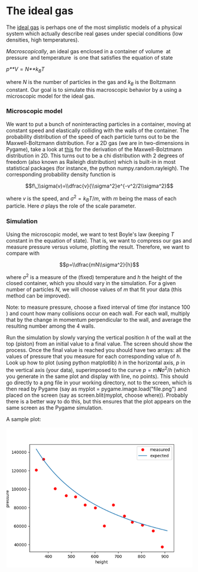 The ideal gas
=============

The [ideal gas](https://en.wikipedia.org/wiki/Ideal_gas) is perhaps one of the most simplistic models of a physical system which actually describe real gases under special conditions (low densities, high temperatures).

*Macroscopically*, an ideal gas enclosed in a container of volume  at  pressure  and temperature  is one that satisfies the equation of state

*p**V* = *N**k*<sub>*B*</sub>*T*

where *N* is the number of particles in the gas and *k*<sub>*B*</sub> is the Boltzmann constant. Our goal is to simulate this macroscopic behavior by a using a microscopic model for the ideal gas.

### Microscopic model

We want to put a bunch of noninteracting particles in a container, moving at constant speed and elastically colliding with the walls of the container. The probability distribution of the speed of each particle turns out to be the Maxwell-Boltzmann distribution. For a 2D gas (we are in two-dimensions in Pygame), take a look at [this](http://fab.cba.mit.edu/classes/864.11/people/dhaval_adjodah/final_project/write_up_boltzmann.pdf) for the derivation of the Maxwell-Bolztmann distribution in 2D. This turns out to be a chi distribution with 2 degrees of freedom (also known as Raileigh distribution) which is built-in in most statistical packages (for instance, the python numpy.random.rayleigh). The corresponding probability density function is

$$f\_\\sigma(v)=\\dfrac{v}{\\sigma^2}e^{-v^2/2\\sigma^2}$$

where *v* is the speed, and *σ*<sup>2</sup> = *k*<sub>*B*</sub>*T*/*m*, with *m* being the mass of each particle. Here *σ* plays the role of the scale parameter.

### Simulation

Using the microscopic model, we want to test Boyle's law (keeping *T* constant in the equation of state). That is, we want to compress our gas and measure pressure versus volume, plotting the result. Therefore, we want to compare with

$$p=\\dfrac{mN\\sigma^2}{h}$$

where *σ*<sup>2</sup> is a measure of the (fixed) temperature and *h* the height of the closed container, which you should vary in the simulation. For a given number of particles *N*, we will choose values of *m* that fit your data (this method can be improved).

Note: to measure pressure, choose a fixed interval of time (for instance 100 ) and count how many collisions occur on each wall. For each wall, multiply that by the change in momentum perpendicular to the wall, and average the resulting number among the 4 walls.

Run the simulation by slowly varying the vertical position *h* of the wall at the top (piston) from an initial value to a final value. The screen should show the process. Once the final value is reached you should have two arrays: all the values of pressure that you measure for each corresponding value of *h*. Look up how to plot (using python matplotlib) *h* in the horizontal axis, *p* in the vertical axis (your data), superimposed to the curve *p* = *m**N**σ*<sup>2</sup>/*h* (which you generate in the same plot and display with line, no points). This should go directly to a png file in your working directory, not to the screen, which is then read by Pygame (say as myplot = pygame.image.load("file.png") and placed on the screen (say as screen.blit(myplot, choose where)). Probably there is a better way to do this, but this ensures that the plot appears on the same screen as the Pygame simulation.

A sample plot:

![Boyle's law](https://raw.githubusercontent.com/essoca/Physics-Engines/master/images/idealgas.png)
